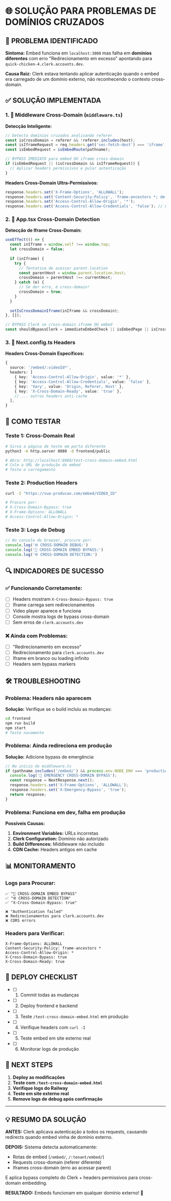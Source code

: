 # 🌐 SOLUÇÃO PARA PROBLEMAS DE DOMÍNIOS CRUZADOS

## 🎯 PROBLEMA IDENTIFICADO

**Sintoma:** Embed funciona em `localhost:3000` mas falha em **domínios diferentes** com erro "Redirecionamento em excesso" apontando para `quick-chicken-4.clerk.accounts.dev`.

**Causa Raiz:** Clerk estava tentando aplicar autenticação quando o embed era carregado de um domínio externo, não reconhecendo o contexto cross-domain.

## ✅ SOLUÇÃO IMPLEMENTADA

### 1. 🔧 Middleware Cross-Domain (`middleware.ts`)

**Detecção Inteligente:**
```typescript
// Detecta domínios cruzados analisando referer
const isCrossDomain = referer && !referer.includes(host);
const isIframeRequest = req.headers.get('sec-fetch-dest') === 'iframe';
const isEmbedRequest = isEmbedRoute(pathname);

// BYPASS IMEDIATO para embed OU iframe cross-domain
if (isEmbedRequest || (isCrossDomain && isIframeRequest)) {
  // Aplicar headers permissivos e pular autenticação
}
```

**Headers Cross-Domain Ultra-Permissivos:**
```typescript
response.headers.set('X-Frame-Options', 'ALLOWALL');
response.headers.set('Content-Security-Policy', 'frame-ancestors *; default-src * data: blob:...');
response.headers.set('Access-Control-Allow-Origin', '*');
response.headers.set('Access-Control-Allow-Credentials', 'false'); // Crítico!
```

### 2. 🚨 App.tsx Cross-Domain Detection

**Detecção de Iframe Cross-Domain:**
```typescript
useEffect(() => {
  const inIframe = window.self !== window.top;
  let crossDomain = false;
  
  if (inIframe) {
    try {
      // Tentativa de acessar parent.location
      const parentHost = window.parent.location.host;
      crossDomain = parentHost !== currentHost;
    } catch (e) {
      // Se der erro, é cross-domain!
      crossDomain = true;
    }
  }
  
  setIsCrossDomainIframe(inIframe && crossDomain);
}, []);

// BYPASS Clerk se cross-domain iframe OU embed
const shouldBypassClerk = immediateEmbedCheck || isEmbedPage || isCrossDomainIframe;
```

### 3. 📡 Next.config.ts Headers

**Headers Cross-Domain Específicos:**
```typescript
{
  source: '/embed/:videoId*',
  headers: [
    { key: 'Access-Control-Allow-Origin', value: '*' },
    { key: 'Access-Control-Allow-Credentials', value: 'false' },
    { key: 'Vary', value: 'Origin, Referer, Host' },
    { key: 'X-Cross-Domain-Ready', value: 'true' },
    // ... outros headers anti-cache
  ],
}
```

## 🧪 COMO TESTAR

### Teste 1: Cross-Domain Real
```bash
# Sirva a página de teste em porta diferente
python3 -m http.server 8080 -d frontend/public

# Abra: http://localhost:8080/test-cross-domain-embed.html
# Cole a URL de produção do embed
# Teste o carregamento
```

### Teste 2: Production Headers
```bash
curl -I "https://sua-producao.com/embed/VIDEO_ID"

# Procure por:
# X-Cross-Domain-Bypass: true
# X-Frame-Options: ALLOWALL
# Access-Control-Allow-Origin: *
```

### Teste 3: Logs de Debug
```javascript
// No console do browser, procure por:
console.log('🌐 CROSS-DOMAIN DEBUG:')
console.log('🚀 CROSS-DOMAIN EMBED BYPASS:')
console.log('🌐 CROSS-DOMAIN DETECTION:')
```

## 🔍 INDICADORES DE SUCESSO

### ✅ Funcionando Corretamente:
- [ ] Headers mostram `X-Cross-Domain-Bypass: true`
- [ ] Iframe carrega sem redirecionamentos
- [ ] Video player aparece e funciona
- [ ] Console mostra logs de bypass cross-domain
- [ ] Sem erros de `clerk.accounts.dev`

### ❌ Ainda com Problemas:
- [ ] "Redirecionamento em excesso"
- [ ] Redirecionamento para `clerk.accounts.dev`
- [ ] Iframe em branco ou loading infinito
- [ ] Headers sem bypass markers

## 🛠️ TROUBLESHOOTING

### Problema: Headers não aparecem
**Solução:** Verifique se o build incluiu as mudanças:
```bash
cd frontend
npm run build
npm start
# Teste novamente
```

### Problema: Ainda redireciona em produção
**Solução:** Adicione bypass de emergência:
```typescript
// No início do middleware.ts
if (pathname.includes('/embed/') && process.env.NODE_ENV === 'production') {
  console.log('🚨 EMERGENCY CROSS-DOMAIN BYPASS');
  const response = NextResponse.next();
  response.headers.set('X-Frame-Options', 'ALLOWALL');
  response.headers.set('X-Emergency-Bypass', 'true');
  return response;
}
```

### Problema: Funciona em dev, falha em produção
**Possíveis Causas:**
1. **Environment Variables:** URLs incorretas
2. **Clerk Configuration:** Domínio não autorizado
3. **Build Differences:** Middleware não incluído
4. **CDN Cache:** Headers antigos em cache

## 📊 MONITORAMENTO

### Logs para Procurar:
```
✅ "🚀 CROSS-DOMAIN EMBED BYPASS"
✅ "🌐 CROSS-DOMAIN DETECTION"
✅ "X-Cross-Domain-Bypass: true"

❌ "Authentication failed"
❌ Redirecionamentos para clerk.accounts.dev
❌ CORS errors
```

### Headers para Verificar:
```http
X-Frame-Options: ALLOWALL
Content-Security-Policy: frame-ancestors *
Access-Control-Allow-Origin: *
X-Cross-Domain-Bypass: true
X-Cross-Domain-Ready: true
```

## 🎯 DEPLOY CHECKLIST

- [ ] 1. Commit todas as mudanças
- [ ] 2. Deploy frontend e backend
- [ ] 3. Teste `/test-cross-domain-embed.html` em produção
- [ ] 4. Verifique headers com `curl -I`
- [ ] 5. Teste embed em site externo real
- [ ] 6. Monitorar logs de produção

## 🚀 NEXT STEPS

1. **Deploy as modificações**
2. **Teste com `/test-cross-domain-embed.html`**
3. **Verifique logs do Railway**
4. **Teste em site externo real**
5. **Remove logs de debug após confirmação**

---

## 💡 RESUMO DA SOLUÇÃO

**ANTES:** Clerk aplicava autenticação a todos os requests, causando redirects quando embed vinha de domínio externo.

**DEPOIS:** Sistema detecta automaticamente:
- Rotas de embed (`/embed/`, `/:tenant/embed/`)
- Requests cross-domain (referer diferente)
- Iframes cross-domain (erro ao acessar parent)

E aplica bypass completo do Clerk + headers permissivos para cross-domain embedding.

**RESULTADO:** Embeds funcionam em qualquer domínio externo! 🎉 